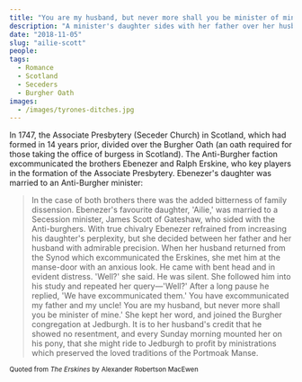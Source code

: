 ```yaml
---
title: "You are my husband, but never more shall you be minister of mine!"
description: "A minister's daughter sides with her father over her husband."
date: "2018-11-05"
slug: "ailie-scott"
people:
tags:
  - Romance
  - Scotland
  - Seceders
  - Burgher Oath
images:
  - /images/tyrones-ditches.jpg	
---
```


In 1747, the Associate Presbytery (Seceder Church) in Scotland, which had formed in 14 years prior, divided over the Burgher Oath (an oath required for those taking the office of burgess in Scotland). The Anti-Burgher faction excommunicated the brothers Ebenezer and Ralph Erskine, who key players in the formation of the Associate Presbytery. Ebenezer's daughter was married to an Anti-Burgher minister:

> In the case of both brothers there was the added bitterness of family dissension. Ebenezer's favourite daughter, 'Ailie,' was married to a Secession minister, James Scott of Gateshaw, who sided with the Anti-burghers. With true chivalry Ebenezer refrained from increasing his daughter's perplexity, but she decided between her father and her husband with admirable precision. When her husband returned from the Synod which excommunicated the Erskines, she met him at the manse-door with an anxious look. He came with bent head and in evident distress. 'Well?' she said. He was silent. She followed him into his study and repeated her query—'Well?' After a long pause he replied, 'We have excommunicated them.' You have excommunicated my father and my uncle! You are my husband, but never more shall you be minister of mine.' She kept her word, and joined the Burgher congregation at Jedburgh. It is to her husband's credit that he showed no resentment, and every Sunday morning mounted her on his pony, that she might ride to Jedburgh to profit by ministrations which preserved the loved traditions of the Portmoak Manse.

<small>Quoted from _The Erskines_ by Alexander Robertson MacEwen</small>
